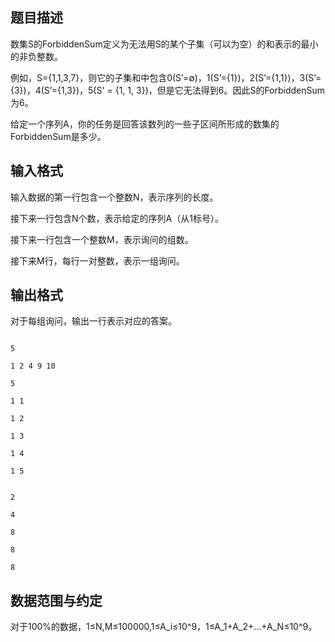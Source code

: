 ## 题目描述

<div>
 数集S的ForbiddenSum定义为无法用S的某个子集（可以为空）的和表示的最小的非负整数。
</div>
<div>
 例如，S={1,1,3,7}，则它的子集和中包含0(S’=∅)，1(S’={1})，2(S’={1,1})，3(S’={3})，4(S’={1,3})，5(S' = {1, 1, 3})，但是它无法得到6。因此S的ForbiddenSum为6。
</div>
<div>
 给定一个序列A，你的任务是回答该数列的一些子区间所形成的数集的ForbiddenSum是多少。
</div>
<div></div>
<p></p>

## 输入格式

<div>
 输入数据的第一行包含一个整数N，表示序列的长度。
</div>
<div>
 <div>
  接下来一行包含N个数，表示给定的序列A（从1标号）。
 </div>
 <div>
  接下来一行包含一个整数M，表示询问的组数。
 </div>
 <div>
  接下来M行，每行一对整数，表示一组询问。
 </div>
 <div></div>
</div>
<p></p>

## 输出格式

<div>
 对于每组询问，输出一行表示对应的答案。
</div>
<div></div>
<p></p>

```input1
5
1 2 4 9 10
5
1 1
1 2
1 3
1 4
1 5
```
```output1
2
4
8
8
8
```
## 数据范围与约定

<p>对于100%的数据，1≤N,M≤100000,1≤A_i≤10^9，1≤A_1+A_2+…+A_N≤10^9。</p>
<br>
<p></p>

